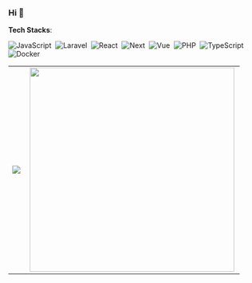 ### Hi 👋

**Tech Stacks**:

![JavaScript](https://img.shields.io/badge/-JavaScript-FEAE32?style=flat&logoColor=fff&logo=javascript)&nbsp;
![Laravel](https://img.shields.io/badge/-Laravel-f7322f?style=flat&logoColor=fff&logo=Laravel)&nbsp;
![React](https://img.shields.io/badge/-ReactJs-53abad?logo=react)&nbsp;
![Next](https://img.shields.io/badge/-Next.js-5380ad?style=flat&logoColor=fff&logo=next.js)&nbsp;
![Vue](https://img.shields.io/badge/-Vue.js-41BA82?style=flat&logoColor=fff&logo=vue.js)&nbsp;
![PHP](https://img.shields.io/badge/-PHP-369?style=flat&logoColor=fff&logo=php)&nbsp;
![TypeScript](https://img.shields.io/badge/-TypeScript-007ACC?style=flat&logoColor=fff&logo=typescript)&nbsp;
![Docker](https://img.shields.io/badge/-Docker-099cec?style=flat&logoColor=fff&logo=docker)&nbsp;

<center>
  <table>
    <tr>
        <td><img heigth="100% auto;" align="left" src="https://github-readme-stats.vercel.app/api/top-langs/?username=jniyaz&layout=compact&theme=blueberry&langs_count=8"/></td>
        <td><img width="410px" align="left" src="https://github-readme-streak-stats.herokuapp.com/?user=jniyaz&hide_border=true&theme=blueberry" /></td>
    </tr>  
  </table>
</center>  
